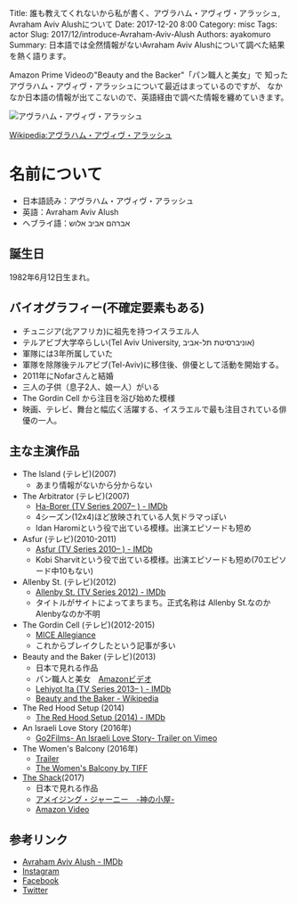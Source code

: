 Title: 誰も教えてくれないから私が書く、アヴラハム・アヴィヴ・アラッシュ, Avraham Aviv Alushについて
Date: 2017-12-20 8:00
Category: misc
Tags: actor
Slug: 2017/12/introduce-Avraham-Aviv-Alush
Authors: ayakomuro
Summary: 日本語では全然情報がないAvraham Aviv Alushについて調べた結果を熱く語ります。

Amazon Prime Videoの"Beauty and the Backer"「パン職人と美女」で
知ったアヴラハム・アヴィヴ・アラッシュについて最近はまっているのですが、
なかなか日本語の情報が出てこないので、英語経由で調べた情報を纏めていきます。

![アヴラハム・アヴィヴ・アラッシュ](https://images-na.ssl-images-amazon.com/images/M/MV5BMGE3N2ZhMjYtOGQ2My00MGU5LWE5NDUtODViNWFkZmFlYmE5XkEyXkFqcGdeQXVyMjQwMDg0Ng@@._V1_UY317_CR1,0,214,317_AL_.jpg)

[Wikipedia:アヴラハム・アヴィヴ・アラッシュ](https://ja.wikipedia.org/wiki/%E3%82%A2%E3%83%B4%E3%83%A9%E3%83%8F%E3%83%A0%E3%83%BB%E3%82%A2%E3%83%B4%E3%82%A3%E3%83%B4%E3%83%BB%E3%82%A2%E3%83%A9%E3%83%83%E3%82%B7%E3%83%A5)

# 名前について

- 日本語読み：アヴラハム・アヴィヴ・アラッシュ
- 英語：Avraham Aviv Alush
- ヘブライ語：אברהם אביב אלוש

## 誕生日

1982年6月12日生まれ。

## バイオグラフィー(不確定要素もある)

- チュニジア(北アフリカ)に祖先を持つイスラエル人
- テルアビブ大学卒らしい(Tel Aviv University, אוניברסיטת תל-אביב)
- 軍隊には3年所属していた
- 軍隊を除隊後テルアビブ(Tel-Aviv)に移住後、俳優として活動を開始する。
- 2011年にNofarさんと結婚
- 三人の子供（息子2人、娘一人）がいる
- The Gordin Cell から注目を浴び始めた模様
- 映画、テレビ、舞台と幅広く活躍する、イスラエルで最も注目されている俳優の一人。


## 主な主演作品

- The lsland (テレビ)(2007)
    - あまり情報がないから分からない
- The Arbitrator (テレビ)(2007)
    - [Ha-Borer (TV Series 2007– ) - IMDb](http://www.imdb.com/title/tt0904106/?ref_=tt_rv)
    - 4シーズン(12x4)ほど放映されている人気ドラマっぽい
    - Idan Haromiという役で出ている模様。出演エピソードも短め
- Asfur (テレビ)(2010-2011)
    - [Asfur (TV Series 2010– ) - IMDb](http://www.imdb.com/title/tt1664065/)
    - Kobi Sharvitという役で出ている模様。出演エピソードも短め(70エピソード中10もない)
- Allenby St. (テレビ)(2012)
    - [Allenby St. (TV Series 2012) - IMDb](http://www.imdb.com/title/tt2690730/?ref_=ttmi_tt)
    - タイトルがサイトによってまちまち。正式名称は Allenby St.なのかAlenbyなのか不明
- The Gordin Cell (テレビ)(2012-2015)
    - [MICE Allegiance](http://www.tedy.co.il/en/ta-gordin)
    - これからブレイクしたという記事が多い
- Beauty and the Baker (テレビ)(2013)
     - 日本で見れる作品
     - パン職人と美女　[Amazonビデオ](https://www.amazon.co.jp/gp/video/detail/B0767QDH2Q)
     - [Lehiyot Ita (TV Series 2013– ) - IMDb ](http://www.imdb.com/title/tt3377134/)
     - [Beauty and the Baker - Wikipedia](https://en.wikipedia.org/wiki/Beauty_and_the_Baker)
- The Red Hood Setup (2014)
    - [The Red Hood Setup (2014) - IMDb](http://www.imdb.com/title/tt3426030/)
- An Israeli Love Story (2016年)
    - [Go2Films- An Israeli Love Story- Trailer on Vimeo](https://vimeo.com/205866760)
- The Women's Balcony (2016年)
    - [Trailer](https://www.youtube.com/watch?v=ZfMlI97DHbo)
    - [The Women's Balcony by TIFF](https://www.tiff.net/films/the-womens-balcony/)
- [The Shack](http://www.theshack.movie/)(2017)
    - 日本で見れる作品
    - [アメイジング・ジャーニー　-神の小屋-](http://amazing-journey.jp/)
    - [Amazon Video](https://www.amazon.com/Shack-Sam-Worthington/dp/B06XCGMRDK/)


## 参考リンク
- [Avraham Aviv Alush - IMDb](http://www.imdb.com/name/nm1983341/)
- [Instagram](https://www.instagram.com/avivalush/?hl=ja)
- [Facebook](https://www.facebook.com/aviv.alush)
- [Twitter](https://twitter.com/avivalush)
